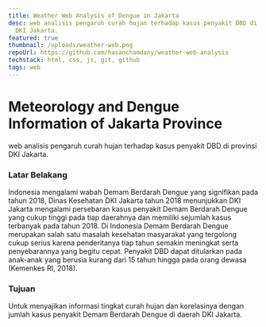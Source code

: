 ```yaml
---
title: Weather Web Analysis of Dengue in Jakarta
desc: web analisis pengaruh curah hujan terhadap kasus penyakit DBD di provinsi
  DKI Jakarta.
featured: true
thumbnail: /uploads/weather-web.png
repoUrl: https://github.com/hasanchamdany/weather-web-analysis
techstack: html, css, js, git, github
tags: web
---
```

# Meteorology and Dengue Information of Jakarta Province

web analisis pengaruh curah hujan terhadap kasus penyakit DBD di provinsi DKI Jakarta.

### Latar Belakang

Indonesia mengalami wabah Demam Berdarah Dengue yang signifikan pada tahun 2018, Dinas Kesehatan DKI Jakarta tahun 2018 menunjukkan DKI Jakarta mengalami persebaran kasus penyakit Demam Berdarah Dengue yang cukup tinggi pada tiap daerahnya dan memiliki sejumlah kasus terbanyak pada tahun 2018. Di Indonesia Demam Berdarah Dengue merupakan salah satu masalah kesehatan masyarakat yang tergolong cukup serius karena penderitanya tiap tahun semakin meningkat serta penyebarannya yang begitu cepat. Penyakit DBD dapat ditularkan pada anak-anak yang berusia kurang dari 15 tahun hingga pada orang dewasa (Kemenkes RI, 2018).

### Tujuan

Untuk menyajikan informasi tingkat curah hujan dan korelasinya dengan jumlah kasus penyakit Demam Berdarah Dengue di daerah DKI Jakarta.